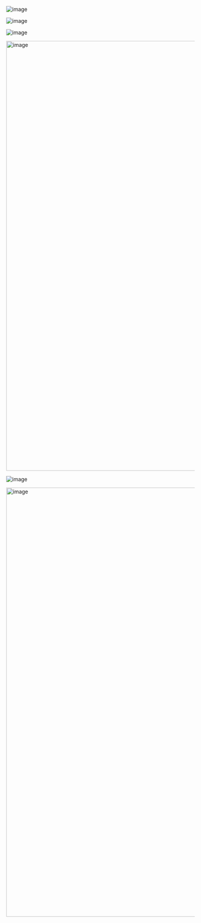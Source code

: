 ![image](https://user-images.githubusercontent.com/53300830/213975963-7f839476-e09e-4b34-be6c-8656cb718cbf.png)

![image](https://user-images.githubusercontent.com/53300830/213984138-b1d5a434-cbd8-413b-a5cf-68627493d468.png)

![image](https://user-images.githubusercontent.com/53300830/214213471-2a9d80ff-8352-41d3-8024-43f6ad9ca6b7.png)

<img width="1146" alt="image" src="https://user-images.githubusercontent.com/53300830/216334924-ee0cf896-b411-4bb6-a477-19b798152c04.png">

![image](https://user-images.githubusercontent.com/53300830/216521425-ee009bb1-ae4d-4fac-b2f2-e2c7e0a43ba8.png)

<img width="1144" alt="image" src="https://user-images.githubusercontent.com/53300830/216761261-db6d1b1f-2e74-4cb4-8818-a6ce5c766372.png">